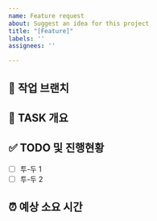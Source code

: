 ```yaml
---
name: Feature request
about: Suggest an idea for this project
title: "[Feature]"
labels: ''
assignees: ''

---
```


## :palm_tree: 작업 브랜치 <!-- 작업하게 될 브랜치를 명시해주세요 -->

## :briefcase: TASK 개요 <!-- 개발할 기능에 대한 간단한 설명 작성 -->

## :white_check_mark: TODO 및 진행현황 <!-- 할 일 목록을 만들고 진행 사항 표시 -->

- [ ] 투-두 1
- [ ] 투-두 2

## :alarm_clock: 예상 소요 시간 
<!-- 정확하지 않아도 좋으나 점점 구체화하면 좋을 것 같습니다. 데이터 쌓기 -->
